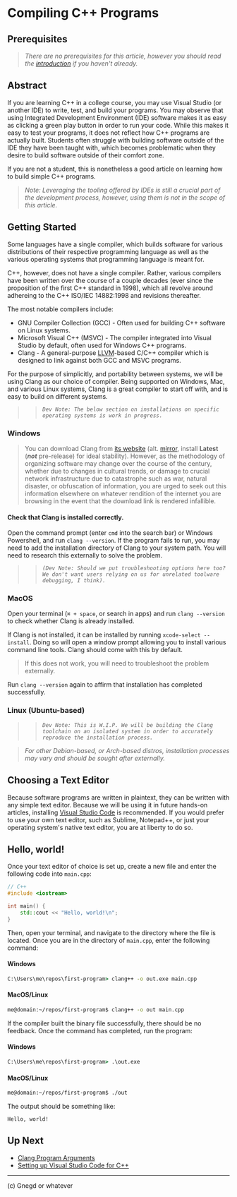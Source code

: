 # Compiling C++ Programs

## Prerequisites
> *There are no prerequisites for this article, however you should read the [introduction](https://gnegd.net/articles/cpp/introduction) if you haven't already.*

## Abstract
If you are learning C++ in a college course, you may use Visual Studio (or another IDE) to write, test, and build your programs. You may observe that using Integrated Development Environment (IDE) software makes it as easy as clicking a green play button in order to run your code. While this makes it easy to test your programs, it does not reflect how C++ programs are actually built. Students often struggle with building software outside of the IDE they have been taught with, which becomes problematic when they desire to build software outside of their comfort zone.

If you are not a student, this is nonetheless a good article on learning how to build simple C++ programs.

> *Note: Leveraging the tooling offered by IDEs is still a crucial part of the development process, however, using them is not in the scope of this article.*

## Getting Started
Some languages have a single compiler, which builds software for various distributions of their respective programming language as well as the various operating systems that programming language is meant for.

C++, however, does not have a single compiler. Rather, various compilers have been written over the course of a couple decades (ever since the proposition of the first C++ standard in 1998), which all revolve around adhereing to the C++ ISO/IEC 14882:1998 and revisions thereafter.

The most notable compilers include:
* GNU Compiler Collection (GCC) - Often used for building C++ software on Linux systems.
* Microsoft Visual C++ (MSVC) - The compiler integrated into Visual Studio by default, often used for Windows C++ programs.
* Clang - A general-purpose [LLVM](https://llvm.org/)-based C/C++ compiler which is designed to link against both GCC and MSVC programs.

For the purpose of simplicitly, and portability between systems, we will be using Clang as our choice of compiler. Being supported on Windows, Mac, and various Linux systems, Clang is a great compiler to start off with, and is easy to build on different systems.

> > *`Dev Note: The below section on installations on specific operating systems is work in progress.`*

### Windows
> You can download Clang from [its website](https://releases.llvm.org/download.html) (alt. [mirror](https://github.com/llvm/llvm-project/releases), install **Latest** (***not*** pre-release) for ideal stability). However, as the methodology of organizing software may change over the course of the century, whether due to changes in cultural trends, or damage to crucial network infrastructure due to catastrophe such as war, natural disaster, or obfuscation of information, you are urged to seek out this information elsewhere on whatever rendition of the internet you are browsing in the event that the download link is rendered infallible.

#### Check that Clang is installed correctly.
Open the command prompt (enter `cmd` into the search bar) or Windows Powershell, and run `clang --version`. If the program fails to run, you may need to add the installation directory of Clang to your system path. You will need to research this externally to solve the problem. 
> > *`(Dev Note: Should we put troubleshooting options here too? We don't want users relying on us for unrelated toolware debugging, I think).`*

### MacOS
Open your terminal (`⌘ + space`, or search in apps) and run `clang --version` to check whether Clang is already installed.

If Clang is not installed, it can be installed by running `xcode-select --install`. Doing so will open a window prompt allowing you to install various command line tools. Clang should come with this by default.

> If this does not work, you will need to troubleshoot the problem externally.

Run `clang --version` again to affirm that installation has completed successfully.

### Linux (Ubuntu-based)

> > *`Dev Note: This is W.I.P. We will be building the Clang toolchain on an isolated system in order to accurately reproduce the installation process.`*

> *For other Debian-based, or Arch-based distros, installation processes may vary and should be sought after externally.*

## Choosing a Text Editor

Because software programs are written in plaintext, they can be written with any simple text editor. Because we will be using it in future hands-on articles, installing [Visual Studio Code](https://code.visualstudio.com/) is recommended. If you would prefer to use your own text editor, such as Sublime, Notepad++, or just your operating system's native text editor, you are at liberty to do so.

## Hello, world!
Once your text editor of choice is set up, create a new file and enter the following code into `main.cpp`:
```cpp
// C++
#include <iostream>

int main() {
    std::cout << "Hello, world!\n";
}
```

Then, open your terminal, and navigate to the directory where the file is located. Once you are in the directory of `main.cpp`, enter the following command:

#### Windows
```cmd
C:\Users\me\repos\first-program> clang++ -o out.exe main.cpp
```

#### MacOS/Linux
```sh
me@domain:~/repos/first-program$ clang++ -o out main.cpp
```

If the compiler built the binary file successfully, there should be no feedback. Once the command has completed, run the program:

#### Windows
```cmd
C:\Users\me\repos\first-program> .\out.exe
```

#### MacOS/Linux
```sh
me@domain:~/repos/first-program$ ./out
```

The output should be something like:
```
Hello, world!
```

## Up Next
* [Clang Program Arguments](https://gnegd.net/articles/cpp/clang-usage)
* [Setting up Visual Studio Code for C++](https://gnegd.net/articles/cpp/vscode)

***
(c) Gnegd or whatever